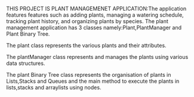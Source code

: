 THIS PROJECT IS PLANT MANAGEMENET APPLICATION:The application features features such as adding plants, managing a watering schedule, tracking plant history, and organizing plants by species.
The plant management application has 3 classes namely:Plant,PlantManager and Plant Binary Tree.

The plant class represents the various plants and their attributes.

The plantManager class represents and manages the plants using various data structures.

The plant Binary Tree class represents the organisation of plants in Lists,Stacks and Queues and the main method to execute the plants in lists,stacks and arraylists using nodes.
